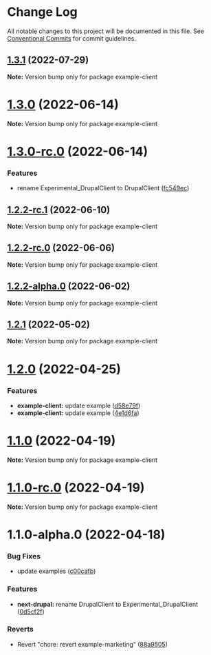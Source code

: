 # Change Log

All notable changes to this project will be documented in this file.
See [Conventional Commits](https://conventionalcommits.org) for commit guidelines.

## [1.3.1](https://github.com/chapter-three/next-drupal/compare/example-client@1.3.0...example-client@1.3.1) (2022-07-29)

**Note:** Version bump only for package example-client





# [1.3.0](https://github.com/chapter-three/next-drupal/compare/example-client@1.3.0-rc.0...example-client@1.3.0) (2022-06-14)

**Note:** Version bump only for package example-client





# [1.3.0-rc.0](https://github.com/chapter-three/next-drupal/compare/example-client@1.2.2-rc.1...example-client@1.3.0-rc.0) (2022-06-14)


### Features

* rename Experimental_DrupalClient to DrupalClient ([fc549ec](https://github.com/chapter-three/next-drupal/commit/fc549ecab94a5a1e67f38b4e951351365adbb1f5))





## [1.2.2-rc.1](https://github.com/chapter-three/next-drupal/compare/example-client@1.2.2-rc.0...example-client@1.2.2-rc.1) (2022-06-10)

**Note:** Version bump only for package example-client





## [1.2.2-rc.0](https://github.com/chapter-three/next-drupal/compare/example-client@1.2.2-alpha.0...example-client@1.2.2-rc.0) (2022-06-06)

**Note:** Version bump only for package example-client





## [1.2.2-alpha.0](https://github.com/chapter-three/next-drupal/compare/example-client@1.2.1...example-client@1.2.2-alpha.0) (2022-06-02)

**Note:** Version bump only for package example-client





## [1.2.1](https://github.com/chapter-three/next-drupal/compare/example-client@1.2.0...example-client@1.2.1) (2022-05-02)

**Note:** Version bump only for package example-client





# [1.2.0](https://github.com/chapter-three/next-drupal/compare/example-client@1.1.0...example-client@1.2.0) (2022-04-25)


### Features

* **example-client:** update example ([d58e79f](https://github.com/chapter-three/next-drupal/commit/d58e79f2b1f778d398e2cd6a4ecf0ea444ba276a))
* **example-client:** update example ([4e1d6fa](https://github.com/chapter-three/next-drupal/commit/4e1d6fa889ea137ae91ef730eab95602a73db862))





# [1.1.0](https://github.com/chapter-three/next-drupal/compare/example-client@1.1.0-rc.0...example-client@1.1.0) (2022-04-19)

**Note:** Version bump only for package example-client





# [1.1.0-rc.0](https://github.com/chapter-three/next-drupal/compare/example-client@1.1.0-alpha.0...example-client@1.1.0-rc.0) (2022-04-19)

**Note:** Version bump only for package example-client





# 1.1.0-alpha.0 (2022-04-18)


### Bug Fixes

* update examples ([c00cafb](https://github.com/chapter-three/next-drupal/commit/c00cafbf3c667265fd6f0478164808664f778433))


### Features

* **next-drupal:** rename DrupalClient to Experimental_DrupalClient ([0d5cf2f](https://github.com/chapter-three/next-drupal/commit/0d5cf2f44b503a2d8e61eee19146fd5b797356ab))


### Reverts

* Revert "chore: revert example-marketing" ([88a9505](https://github.com/chapter-three/next-drupal/commit/88a950508617e3e94a2b6504bb0ea95d7574c3b9))
